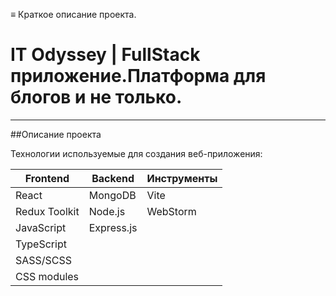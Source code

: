 ≡ Краткое описание проекта.
# IT Odyssey | FullStack приложение.Платформа для блогов и не только.
***
##Описание проекта

Технологии используемые для создания веб-приложения:

| Frontend      | Backend      | Инструменты |  
|---------------|--------------|-------------|
| React         | MongoDB      | Vite        |
| Redux Toolkit | Node.js      | WebStorm    |
| JavaScript    | Express.js   |             |
| TypeScript    |
| SASS/SCSS     |
| CSS modules   |
